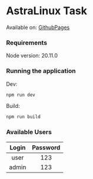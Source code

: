 # AstraLinux Task

Available on: [GithubPages](https://hephzibah8625.github.io/AstraLinuxTask/)

 ### Requirements

 Node version: 20.11.0

 ### Running the application

 Dev:

 ```bash
 npm run dev
 ```

 Build:

 ```bash
 npm run build
 ```

 ### Available Users

| Login | Password |
|:-----:|:--------:|
| user  |    123   |
| admin |    123   |
